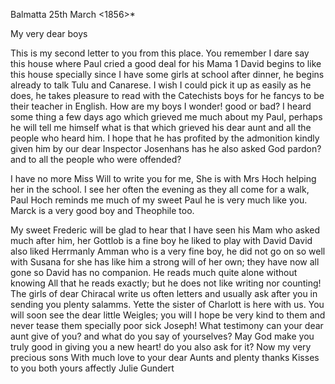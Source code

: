  Balmatta 25th March <1856>*

My very dear boys

This is my second letter to you from this place. You remember I dare say this house where Paul cried a good deal for his Mama <und Friederich half ihm>1 David begins to like this house specially since I have some girls at school after dinner, he begins already to talk Tulu and Canarese. I wish I could pick it up as easily as he does, he takes pleasure to read with the Catechists boys for he fancys to be their teacher in English. 
How are my boys I wonder! good or bad? I heard some thing a few days ago which grieved me much about my Paul, perhaps he will tell me himself what is that which grieved his dear aunt and all the people who heard him. I hope that he has profited by the admonition kindly given him by our dear Inspector Josenhans has he also asked God pardon? and to all the people who were offended?

I have no more Miss Will to write you for me, She is with Mrs Hoch helping her in the school. I see her often the evening as they all come for a walk, Paul Hoch reminds me much of my sweet Paul he is very much like you. Marck is a very good boy and Theophile too.

My sweet Frederic will be glad to hear that I have seen his Mam who asked much after him, her Gottlob is a fine boy he liked to play with David David also liked Herrmanly Amman who is a very fine boy, he did not go on so well with Susana for she has like him a strong will of her own; they have now all gone so David has no companion. He reads much quite alone without knowing All that he reads exactly; but he does not like writing nor counting! 
The girls of dear Chiracal write us often letters and usually ask after you in sending you plenty salamms. Yette the sister of Charlott is here with us. You will soon see the dear little Weigles; you will I hope be very kind to them and never tease them specially poor sick Joseph! What testimony can your dear aunt give of you? and what do you say of yourselves? May God make you truly good in giving you a new heart! do you also ask for it? Now my very precious sons With much love to your dear Aunts and plenty thanks  Kisses to you both yours affectly
 Julie Gundert

